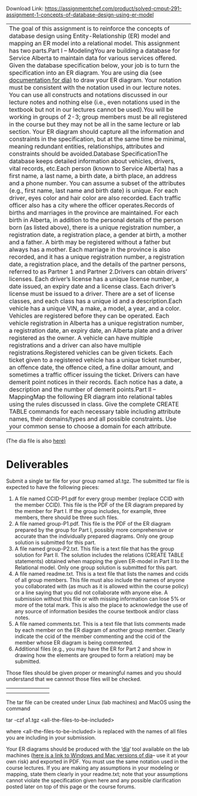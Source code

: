 Download Link: https://assignmentchef.com/product/solved-cmput-291-assignment-1-concepts-of-database-design-using-er-model
<br>
<table width="988">

 <tbody>

  <tr>

   <td width="988">The goal of this assignment is to reinforce the concepts of database design using Entity-Relationship (ER) model and mapping an ER model into a relational model. This assignment has two parts.Part I – ModelingYou are building a database for Service Alberta to maintain data for various services offered. Given the database specification below, your job is to turn the specification into an ER diagram. You are using dia (see <a href="https://www.gnome.org/projects/dia/">documentation for dia</a><a href="https://www.gnome.org/projects/dia/">)</a> to draw your ER diagram. Your notation must be consistent with the notation used in our lecture notes. You can use all constructs and notations discussed in our lecture notes and nothing else (i.e., even notations used in the textbook but not in our lectures cannot be used).You will be working in groups of 2-3; group members must be all registered in the course but they may not be all in the same lecture or lab section. Your ER diagram should capture all the information and constraints in the specification, but at the same time be minimal, meaning redundant entities, relationships, attributes and constraints should be avoided.Database SpecificationThe database keeps detailed information about vehicles, drivers, vital records, etc.Each person (known to Service Alberta) has a first name, a last name, a birth date, a birth place, an address and a phone number. You can assume a subset of the attributes (e.g., first name, last name and birth date) is unique. For each driver, eyes color and hair color are also recorded. Each traffic officer also has a city where the officer operates.Records of births and marriages in the province are maintained. For each birth in Alberta, in addition to the personal details of the person born (as listed above), there is a unique registration number, a registration date, a registration place, a gender at birth, a mother and a father. A birth may be registered without a father but always has a mother. Each marriage in the province is also recorded, and it has a unique registration number, a registration date, a registration place, and the details of the partner persons, referred to as Partner 1 and Partner 2.Drivers can obtain drivers’ licenses. Each driver’s license has a unique license number, a date issued, an expiry date and a license class. Each driver’s license must be issued to a driver. There are a set of license classes, and each class has a unique id and a description.Each vehicle has a unique VIN, a make, a model, a year, and a color. Vehicles are registered before they can be operated. Each vehicle registration in Alberta has a unique registration number, a registration date, an expiry date, an Alberta plate and a driver registered as the owner. A vehicle can have multiple registrations and a driver can also have multiple registrations.Registered vehicles can be given tickets. Each ticket given to a registered vehicle has a unique ticket number, an offence date, the offence cited, a fine dollar amount, and sometimes a traffic officer issuing the ticket. Drivers can have demerit point notices in their records. Each notice has a date, a description and the number of demerit points.Part II – MappingMap the following ER diagram into relational tables using the rules discussed in class. Give the complete CREATE TABLE commands for each necessary table including attribute names, their domains/types and all possible constraints. Use your common sense to choose a domain for each attribute.</td>

  </tr>

 </tbody>

</table>

(The dia file is also <a href="https://eclass.srv.ualberta.ca/pluginfile.php/5149331/mod_page/content/37/a1p2.dia?time=1568316855673">here</a><a href="https://eclass.srv.ualberta.ca/pluginfile.php/5149331/mod_page/content/37/a1p2.dia?time=1568316855673">)</a>

<h1>Deliverables</h1>

Submit a single tar file for your group named a1.tgz. The submitted tar file is expected to have the following pieces:

<ol>

 <li>A file named CCID-P1.pdf for every group member (replace CCID with the member CCID). This file is the PDF of the ER diagram prepared by the member for Part I. If the group includes, for example, three members, there should be three such files.</li>

 <li>A file named group-P1.pdf. This file is the PDF of the ER diagram prepared by the group for Part I, possibly more comprehensive or accurate than the individually prepared diagrams. Only one group solution is submitted for this part.</li>

 <li>A file named group-P2.txt. This file is a text file that has the group solution for Part II. The solution includes the relations (CREATE TABLE statements) obtained when mapping the given ER-model in Part II to the Relational model. Only one group solution is submitted for this part.</li>

 <li>A file named readme.txt. This is a text file that lists the names and ccids of all group members. This file must also include the names of anyone you collaborated with (as much as it is allowed within the course policy) or a line saying that you did not collaborate with anyone else. A submission without this file or with missing information can lose 5% or more of the total mark. This is also the place to acknowledge the use of any source of information besides the course textbook and/or class notes.</li>

 <li>A file named comments.txt. This is a text file that lists comments made by each member on the ER diagram of another group member. Clearly indicate the ccid of the member commenting and the ccid of the member whose ER diagram is being commented.</li>

 <li>Additional files (e.g., you may have the ER for Part 2 and show in drawing how the elements are grouped to form a relation) may be submitted.</li>

</ol>

Those files should be given proper or meaningful names and you should understand that we cannnot those files will be checked.

<table>

 <tbody>

  <tr>

   <td width="86"></td>

  </tr>

  <tr>

   <td></td>

   <td></td>

  </tr>

 </tbody>

</table>

The tar file can be created under Linux (lab machines) and MacOS using the command

tar -czf a1.tgz   &lt;all-the-files-to-be-included&gt;

where &lt;all-the-files-to-be-included&gt; is replaced with the names of all files you are including in your submission.

Your ER diagrams should be produced with the ‘<a href="https://www.gnome.org/projects/dia/">dia</a>‘ tool available on the lab machines (<a href="http://dia-installer.sourceforge.net/">here is a link to Windows and Mac versions of dia</a>– use it at your own risk) and exported in PDF. You must use the same notation used in the course lectures. If you are making any assumptions in your modeling or mapping, state them clearly in your readme.txt; note that your assumptions cannot violate the specification given here and any possible clarification posted later on top of this page or the course forums.